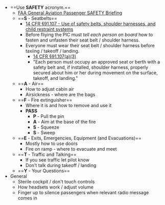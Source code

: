 * ==Use **SAFETY** acronym.==
  * [FAA General Aviation Passenger SAFETY Briefing](https://www.faasafety.gov/files/gslac/library/documents/2007/Jan/14082/6.5%20Passenger%20Safety%20Briefing%20JanFeb07.pdf)
  * ==**S** - Seatbelts==
    * [14 CFR &sect;91.107 - Use of safety belts, shoulder harnesses, and child restraint systems](https://www.ecfr.gov/current/title-14/chapter-I/subchapter-F/part-91/subpart-B/subject-group-ECFRe4c59b5f5506932/section-91.107)
    * Before fliying the PIC must *tell each person on board* how to fasten and unfasten their seat belt / shoulder harness.
    * Everyone must wear their seat belt / shoulder harness before taxiing / takeoff / landing.
      * [14 CFR &sect;91.107(a)(3)](https://www.ecfr.gov/current/title-14/chapter-I/subchapter-F/part-91/subpart-B/subject-group-ECFRe4c59b5f5506932/section-91.107#p-91.107(a)(3))
      * "Each person must occupy an approved seat or berth with a safety belt and, if installed, shoulder harness, properly secured about him or her during movement on the surface, takeoff, and landing."
  * ==**A** - Air==
    * How to adjust cabin air
    * Airsickness - where are the bags
  * ==**F** - Fire extinguisher==
    * Where it is and how to remove and use it
    * **PASS**
      * **P** - Pull the pin
      * **A** - Aim at the base of the fire
      * **S** - Squeeze
      * **S** - Sweep
  * ==**E** - Exits, Emergencies, Equipment (and Evacuations)==
    * Mostly how to use doors
    * Fire on ramp - where to evacuate and meet
  * ==**T** - Traffic and Talking==
    * If you see traffic let pilot know
    * Don't talk during takeoff / landing
  * ==**Y** - Your Questions==
* General
  * Sterile cockpit / don't touch controls
  * How headsets work / adjust volume
  * Finger up to silence passengers when relevant radio message comes in
